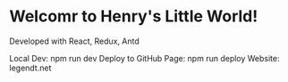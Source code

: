 # Welcomr to Henry's Little World!
Developed with React, Redux, Antd

Local Dev: npm run dev
Deploy to GitHub Page: npm run deploy
Website: legendt.net